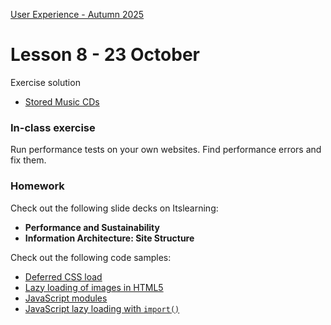 [User Experience - Autumn 2025](https://github.com/arturomorarioja-kea/WD_UX_E25/blob/main/README.md)

# Lesson 8 - 23 October

[-> Maybe add modules and the modules sample]: #
[-> debugger]: #
[-> cloud - my slides]: #
[-> Modules]: #
[-> JavaDoc]: #

Exercise solution
- [Stored Music CDs](https://github.com/arturomorarioja/js_stored_music_cds_solution)

### In-class exercise
Run performance tests on your own websites. Find performance errors and fix them.

### Homework
Check out the following slide decks on Itslearning:
- **Performance and Sustainability**
- **Information Architecture: Site Structure**

Check out the following code samples:
- [Deferred CSS load](https://github.com/arturomorarioja/css3_deferred)
- [Lazy loading of images in HTML5](https://github.com/arturomorarioja/html5_lazy_loading)
- [JavaScript modules](https://github.com/arturomorarioja/js_modules)
- [JavaScript lazy loading with `import()`](https://github.com/arturomorarioja/js_import)

[**Information Architecture**]: #
[Create a sitemap for a popular website of your choice (not one with too many information levels, though). Use the sitemap format that you think more appropriate:]: #
[- Work in groups of 5 or 6]: #
[- Send me a pdf file with your sitemap on Teams, so that next week we can discuss your work]: #
